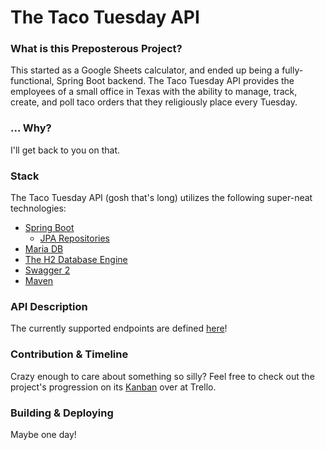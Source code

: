 # The Taco Tuesday API

### What is this Preposterous Project?
This started as a Google Sheets calculator, and ended up being a fully-functional, Spring Boot backend.
The Taco Tuesday API provides the employees of a small office in Texas with the ability to manage, track, create, and poll taco orders that they religiously place every Tuesday.

### ... Why?
I'll get back to you on that.

### Stack
The Taco Tuesday API (gosh that's long) utilizes the following super-neat technologies:
- [Spring Boot](https://spring.io/projects/spring-boot)
  - [JPA Repositories](https://docs.spring.io/spring-data/jpa/docs/1.5.0.RELEASE/reference/html/jpa.repositories.html)
- [Maria DB](https://mariadb.org/)
- [The H2 Database Engine](https://www.h2database.com/)
- [Swagger 2](https://spring.io/projects/spring-boot)
- [Maven](https://maven.apache.org/)

### API Description
The currently supported endpoints are defined [here](https://www.justinmuskopf.com/taco_tuesday_backend)!

### Contribution & Timeline
Crazy enough to care about something so silly?
Feel free to check out the project's progression on its [Kanban](https://trello.com/b/eS2IHPfc/taco-tuesday-api) over at Trello.

### Building & Deploying
Maybe one day!
